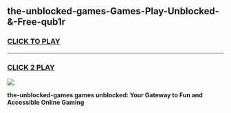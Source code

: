 
## the-unblocked-games-Games-Play-Unblocked-&-Free-qub1r
<h3>
<a href="https://premium76.site?title=the-unblocked-games&ref=24A">CLICK TO PLAY</a></h3>
<hr>

<h3>
<a href="https://premium76.site?title=the-unblocked-games&ref=24A">CLICK 2 PLAY</a>
  
</h3>

<a href="https://premium76.site?title=the-unblocked-games&ref=24A"><img src="https://clearcache.store/games.png"></a>


**the-unblocked-games games unblocked: Your Gateway to Fun and Accessible Online Gaming**

